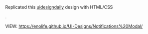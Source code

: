 Replicated this [uidesigndaily](https://uidesigndaily.com/posts/sketch-notification-settings-notifications-modal-day-1056) design with HTML/CSS



.



VIEW: https://enolife.github.io/UI-Designs/Notifications%20Modal/
